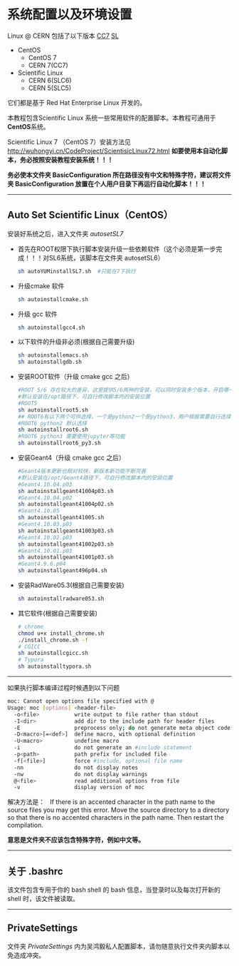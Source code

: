 <!-- README.md --- 
;; 
;; Description: 
;; Author: Hongyi Wu(吴鸿毅)
;; Email: wuhongyi@qq.com 
;; Created: 五 6月  2 11:10:09 2017 (+0800)
;; Last-Updated: 二 5月 21 20:56:18 2019 (+0800)
;;           By: Hongyi Wu(吴鸿毅)
;;     Update #: 23
;; URL: http://wuhongyi.cn -->

# 系统配置以及环境设置

Linux @ CERN 包括了以下版本 [CC7](http://linux.web.cern.ch/linux/centos.shtml) [SL](http://www.scientificlinux.org/)

- CentOS
	- CentOS 7
	- CERN 7(CC7)
- Scientific Linux
	- CERN 6(SLC6)
	- CERN 5(SLC5)

它们都是基于 Red Hat Enterprise Linux 开发的。


本教程包含Scientific Linux 系统一些常用软件的配置脚本。本教程可通用于**CentOS**系统。

Scientific Linux 7 （CentOS 7）安装方法见 http://wuhongyi.cn/CodeProject/ScientisicLinux72.html  **如要使用本自动化脚本，务必按照安装教程安装系统！！！**


**务必使本文件夹 BasicConfiguration 所在路径没有中文和特殊字符，建议将文件夹 BasicConfiguration 放置在个人用户目录下再运行自动化脚本！！！**

----

## Auto Set Scientific Linux（CentOS）

安装好系统之后，进入文件夹 *autosetSL7* 

- 首先在ROOT权限下执行脚本安装升级一些依赖软件（这个必须是第一步完成！！！对SL6系统，该脚本在文件夹 autosetSL6）
  ```bash
  sh autoYUMinstallSL7.sh  #只能在7下执行
  ```

- 升级cmake 软件
  ```bash
  sh autoinstallcmake.sh
  ```
- 升级 gcc 软件
  ```bash
  sh autoinstallgcc4.sh
  ```
- 以下软件的升级非必须(根据自己需要升级)
  ```bash
  sh autoinstallemacs.sh
  sh autoinstallgdb.sh
  ```
- 安装ROOT软件（升级 cmake gcc 之后）
  ```bash
  #ROOT 5/6 存在较大的差异，这里提供5/6两种的安装，可以同时安装多个版本，开启哪一个就在 .bashrc 中 source 添加该版本的环境变量
  #默认安装在/opt路径下，可自行修改脚本内的安装位置
  #ROOT5
  sh autoinstallroot5.sh
  ## ROOT6有以下两个可供选择，一个是python2一个是python3，用户根据需要自行选择一个安装即可
  #ROOT6 python2 默认选择
  sh autoinstallroot6.sh
  #ROOT6 python3 需要使用jupyter等功能
  sh autoinstallroot6_py3.sh
  ```
- 安装Geant4（升级 cmake gcc 之后）
  ```bash
  #Geant4版本更新也相对较快，新版本新功能不断完善
  #默认安装在/opt/Geant4路径下，可自行修改脚本内的安装位置
  #Geant4.10.04.p03
  sh autoinstallgeant41004p03.sh
  #Geant4.10.04.p02
  sh autoinstallgeant41004p02.sh
  #Geant4.10.05
  sh autoinstallgeant41005.sh
  #Geant4.10.03.p03
  sh autoinstallgeant41003p03.sh
  #Geant4.10.02.p03
  sh autoinstallgeant41002p03.sh
  #Geant4.10.01.p03
  sh autoinstallgeant41001p03.sh
  #Geant4.9.6.p04
  sh autoinstallgeant496p04.sh  
  ```
- 安装RadWare05.3(根据自己需要安装)
  ```bash
  sh autoinstallradware053.sh
  ```

- 其它软件(根据自己需要安装)
  ```bash
  # chrome
  chmod u+x install_chrome.sh
  ./install_chrome.sh -f
  # CGICC
  sh autoinstallcgicc.sh
  # Typora
  sh autoinstalltypora.sh
  ```

----


如果执行脚本编译过程时候遇到以下问题

```bash
moc: Cannot open options file specified with @
Usage: moc [options] <header-file>
  -o<file>           write output to file rather than stdout
  -I<dir>            add dir to the include path for header files
  -E                 preprocess only; do not generate meta object code
  -D<macro>[=<def>]  define macro, with optional definition
  -U<macro>          undefine macro
  -i                 do not generate an #include statement
  -p<path>           path prefix for included file
  -f[<file>]         force #include, optional file name
  -nn                do not display notes
  -nw                do not display warnings
  @<file>            read additional options from file
  -v                 display version of moc
```

解决方法是：  
If there is an accented character in the path name to the source files you may get this error. Move the source directory to a directory so that there is no accented characters in the path name. Then restart the compilation.

**意思是文件夹不应该包含特殊字符，例如中文等。**


----

## 关于 .bashrc

该文件包含专用于你的 bash shell 的 bash 信息，当登录时以及每次打开新的 shell 时，该文件被读取。



----

## PrivateSettings

文件夹 *PrivateSettings* 内为吴鸿毅私人配置脚本，请勿随意执行文件夹内脚本以免造成冲突。


<!-- README.md ends here -->
